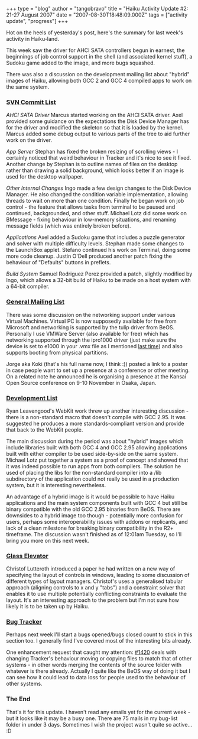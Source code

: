 +++
type = "blog"
author = "tangobravo"
title = "Haiku Activity Update #2: 21-27 August 2007"
date = "2007-08-30T18:48:09.000Z"
tags = ["activity update", "progress"]
+++

Hot on the heels of yesterday's post, here's the summary for last week's activity in Haiku-land.

This week saw the driver for AHCI SATA controllers begun in earnest, the beginnings of job control support in the shell (and associated kernel stuff), a Sudoku game added to the image, and more bugs squashed.

There was also a discussion on the development mailing list about "hybrid" images of Haiku, allowing both GCC 2 and GCC 4 compiled apps to work on the same system.

<!--break-->

<h3><a href="https://lists.berlios.de/pipermail/haiku-commits/">SVN Commit List</a></h3>

<em>AHCI SATA Driver</em>
Marcus started working on the AHCI SATA driver. Axel provided some guidance on the expectations the Disk Device Manager has for the driver and modified the skeleton so that it is loaded by the kernel. Marcus added some debug output to various parts of the tree to aid further work on the driver.

<em>App Server</em>
Stephan has fixed the broken resizing of scrolling views - I certainly noticed that weird behaviour in Tracker and it's nice to see it fixed.
Another change by Stephan is to outline names of files on the desktop rather than drawing a solid background, which looks better if an image is used for the desktop wallpaper.

<em>Other Internal Changes</em>
Ingo made a few design changes to the Disk Device Manager. He also changed the condition variable implementation, allowing threads to wait on more than one condition. Finally he began work on job control - the feature that allows tasks from terminal to be paused and continued, backgrounded, and other stuff.
Michael Lotz did some work on BMessage - fixing behaviour in low-memory situations, and renaming message fields (which was entirely broken before).

<em>Applications</em>
Axel added a Sudoku game that includes a puzzle generator and solver with multiple difficulty levels.
Stephan made some changes to the LaunchBox applet.
Stefano continued his work on Terminal, doing some more code cleanup.
Justin O'Dell produced another patch fixing the behaviour of "Defaults" buttons in preflets.

<em>Build System</em>
Samuel Rodriguez Perez provided a patch, slightly modified by Ingo, which allows a 32-bit build of Haiku to be made on a host system with a 64-bit compiler.

<h3><a href="https://www.freelists.org/archives/openbeos/">General Mailing List</a></h3>

There was some discussion on the networking support under various Virtual Machines. Virtual PC is now supposedly available for free from Microsoft and networking is supported by the tulip driver from BeOS. Personally I use VMWare Server (also available for free) which has networking supported through the ipro1000 driver (just make sure the device is set to e1000 in your .vmx file as I mentioned <a href="/blog/tangobravo/2007-08-29/haiku_activity_update_1">last time</a>) and also supports booting from physical partitions.

Jorge aka Koki (that's his full name now, I think :)) posted a link to a poster in case people want to set up a presence at a conference or other meeting. On a related note he announced he is organising a presence at the Kansai Open Source conference on 9-10 November in Osaka, Japan. 

<h3><a href="https://www.freelists.org/archives/haiku-development/">Development List</a></h3>

Ryan Leavengood's WebKit work threw up another interesting discussion - there is a non-standard macro that doesn't compile with GCC 2.95. It was suggested he produces a more standards-compliant version and provide that back to the WebKit people.

The main discussion during the period was about "hybrid" images which include libraries built with both GCC 4 and GCC 2.95 allowing applications built with either compiler to be used side-by-side on the same system. Michael Lotz put together a system as a proof of concept and showed that it was indeed possible to run apps from both compilers. The solution he used of placing the libs for the non-standard compiler into a /lib subdirectory of the application could not really be used in a production system, but it is interesting nevertheless.

An advantage of a hybrid image is it would be possible to have Haiku applications and the main system components built with GCC 4 but still be binary compatible with the old GCC 2.95 binaries from BeOS. There are downsides to a hybrid image too though - potentially more confusion for users, perhaps some interoperability issues with addons or replicants, and lack of a clean milestone for breaking binary compatibility in the R2+ timeframe. The discussion wasn't finished as of 12:01am Tuesday, so I'll bring you more on this next week.

<h3><a href="http://www.bug-br.org.br/pipermail/glasselevator-talk/">Glass Elevator</a></h3>

Christof Lutteroth introduced a paper he had written on a new way of specifying the layout of controls in windows, leading to some discussion of different types of layout managers. Christof's uses a generalised tabular approach (aligning controls to x and y "tabs") and a constraint solver that enables it to use multiple potentially conflicting constraints to evaluate the layout. It's an interesting approach to the problem but I'm not sure how likely it is to be taken up by Haiku.

<h3><a href="http://dev.haiku-os.org">Bug Tracker</a></h3>
Perhaps next week I'll start a bugs opened/bugs closed count to stick in this section too. I generally find I've covered most of the interesting bits already.

One enhancement request that caught my attention: <a href="https://dev.haiku-os.org/ticket/1420">#1420</a> deals with changing Tracker's behaviour moving or copying files to match that of other systems - in other words merging the contents of the source folder with whatever is there already. Actually I quite like the BeOS way of doing it but I can see how it could lead to data loss for people used to the behaviour of other systems.

<h3>The End</h3>

That's it for this update. I haven't read any emails yet for the current week - but it looks like it may be a busy one. There are 75 mails in my bug-list folder in under 3 days. Sometimes I wish the project wasn't quite so active... :D